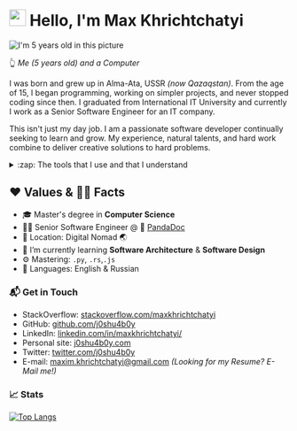 # <img src="https://media.giphy.com/media/hvRJCLFzcasrR4ia7z/giphy.gif" width="30px" height="30px"> Hello, I'm Max Khrichtchatyi

![I'm 5 years old in this picture](https://avatars.githubusercontent.com/u/1884450?s=300&v=4)

:point_up_2: *Me (5 years old) and a Computer*

I was born and grew up in Alma-Ata, USSR *(now Qazaqstan)*. From the age of 15, I began programming, working on simpler projects, and never stopped coding since then. I graduated from International IT University and currently I work as a Senior Software Engineer for an IT company. 

This isn't just my day job. I am a passionate software developer continually seeking to learn and grow. My experience, natural talents, and hard work combine to deliver creative solutions to hard problems.

<details>
  <summary>:zap: The tools that I use and that I understand</summary>

  ## Programming

  ![Python](https://img.shields.io/badge/-Python-000?&logo=Python)
  ![Rust](https://img.shields.io/badge/-Rust-000?&logo=Rust)
  ![JavaScript](https://img.shields.io/badge/-JavaScript-000?&logo=JavaScript)
  ![Java](https://img.shields.io/badge/-Java-000?&logo=Java&logoColor=007396)
  ![C](https://img.shields.io/badge/-C-000?&logo=C)
  ![C++](https://img.shields.io/badge/-C++-000?&logo=c%2b%2b&logoColor=00599C)
  ![PHP](https://img.shields.io/badge/-PHP-000?&logo=php)

  ## MQ

  ![RabbitMQ](https://img.shields.io/badge/-RabbitMQ-000?&logo=rabbitmq)
  ![ApacheKafka](https://img.shields.io/badge/-ApacheKafka-000?&logo=apachekafka)
  ![Nats](https://img.shields.io/badge/-Nats-000?&logo=nats)
  ![Gearman](https://img.shields.io/badge/-Gearman-000?&logo=Gearman)

  ## Databases

  ![Postgresql](https://img.shields.io/badge/-PostgreSQL-000?&logo=Postgresql)
  ![MySQL](https://img.shields.io/badge/-MySQL-000?&logo=MySQL)
  ![MariaDB](https://img.shields.io/badge/-MariaDB-000?&logo=MariaDB)
  ![MongoDB](https://img.shields.io/badge/-MongoDB-000?&logo=MongoDB)
  ![Aerospike](https://img.shields.io/badge/-Aerospike-000?&logo=Aerospike)
  ![Redis](https://img.shields.io/badge/-Redis-000?&logo=redis)
  ![ElasticSearch](https://img.shields.io/badge/-ElasticSearch-000?&logo=elasticsearch)
  ![ApacheSolr](https://img.shields.io/badge/-ApacheSolr-000?&logo=apachesolr)
  ![RethinkDB](https://img.shields.io/badge/-RethinkDB-000?&logo=rethinkdb)
  ![Memcached](https://img.shields.io/badge/-Memcached-000?&logo=memcached)
  ![SQLite](https://img.shields.io/badge/-SQLite-000?&logo=sqlite)
  
  ## Design patterns and principles
  
  ![MVC](https://img.shields.io/badge/-MVC-000?&logo=MVC)
  ![MVVM](https://img.shields.io/badge/-MVVM-000?&logo=MVVM)
  ![TDD](https://img.shields.io/badge/-TDD-000?&logo=TDD)
  ![FuturesPromisesParadigm](https://img.shields.io/badge/-Futures/PromisesParadigm-000?&logo=FuturesPromisesParadigm)
  ![FRP](https://img.shields.io/badge/-FRP-000?&logo=FRP)
  ![SOLID](https://img.shields.io/badge/-SOLID-000?&logo=SOLID)
  ![OOP](https://img.shields.io/badge/-OOP-000?&logo=OOP)
  ![SOA/SOC](https://img.shields.io/badge/-SOA/SOC-000?&logo=SOA/SOC)
  ![MSA](https://img.shields.io/badge/-MSA-000?&logo=MSA)
  ![EDA](https://img.shields.io/badge/-EDA-000?&logo=EDA)
    
  ## Frameworks
  
  ![Flask](https://img.shields.io/badge/-Flask-000?&logo=flask)
  ![FastAPI](https://img.shields.io/badge/-FastAPI-000?&logo=fastapi)
  ![Django](https://img.shields.io/badge/-Django-000?&logo=django)
  ![Rocket](https://img.shields.io/badge/-Rocket-000?&logo=rocket)
  ![Appcelerator](https://img.shields.io/badge/-Appcelerator-000?&logo=appcelerator)

  ## CI
  ![Jenkins](https://img.shields.io/badge/-Jenkins-000?&logo=jenkins)
  ![TravisCI](https://img.shields.io/badge/-TravisCI-000?&logo=travisci)
  
  ## Git and Dev flow
  ![Git](https://img.shields.io/badge/-Git-000?&logo=git)
  ![GitLab](https://img.shields.io/badge/-GitLab-000?&logo=gitlab)
  ![Bitbucket](https://img.shields.io/badge/-Bitbucket-000?&logo=bitbucket)
  ![Gerrit](https://img.shields.io/badge/-Gerrit-000?&logo=gerrit)
  ![Docker](https://img.shields.io/badge/-Docker-000?&logo=docker)
  ![Vagga](https://img.shields.io/badge/-Vagga-000?&logo=vagga)
  ![Sentry](https://img.shields.io/badge/-Sentry-000?&logo=sentry)
  ![Datadog](https://img.shields.io/badge/-Datadog-000?&logo=datadog)
  ![NewRelic](https://img.shields.io/badge/-NewRelic-000?&logo=newrelic)

  ## Management
  ![Jira](https://img.shields.io/badge/-Jira-000?&logo=jira)
  ![Trello](https://img.shields.io/badge/-Trello-000?&logo=trello)
  ![Asana](https://img.shields.io/badge/-Asana-000?&logo=asana)
  ![Notion](https://img.shields.io/badge/-Notion-000?&logo=notion)

</details>

## ❤️ Values & 🏴‍☠️ Facts

- 🎓 Master's degree in **Computer Science**
- 👨‍💻 Senior Software Engineer @ 🐼 <a href="https://pandadoc.com" target="_blank">PandaDoc</a>
- 📍 Location: Digital Nomad 🌏
- 🌱 I’m currently learning **Software Architecture** & **Software Design**
- ⚙️ Mastering: `.py`, `.rs`,`.js`
- 📣 Languages: English & Russian
<!-- - 👯 I’m looking to collaborate on **Open Source** and/or **Videogames** projects
- 💬 I'm mostly active within the **Python**, **Rust**, **Vue.JS**, **Node.JS** and **Unity 3D** communities 🏴‍☠️ -->

### 📬 Get in Touch

- StackOverflow: [stackoverflow.com/maxkhrichtchatyi][stackoverflow]
- GitHub: [github.com/j0shu4b0y][github]
- LinkedIn: [linkedin.com/in/maxkhrichtchatyi/][linkedin]
- Personal site: [j0shu4b0y.com][site]
- Twitter: [twitter.com/j0shu4b0y][twitter]
- E-mail: maxim.khrichtchatyi@gmail.com *(Looking for my Resume? E-Mail me!)*

### 📈 Stats

[![Top Langs](https://github-readme-stats.vercel.app/api/top-langs/?username=J0shu4B0y&layout=compact)](https://github.com/anuraghazra/github-readme-stats)

[stackoverflow]: https://stackoverflow.com/users/2149406/max-khrichtchatyi
[github]: https://github.com/j0shu4b0y
[site]: https://maxkhrichtchatyi.com
[twitter]: https://twitter.com/j0shu4b0y
[linkedin]: https://www.linkedin.com/in/maxkhrichtchatyi/
